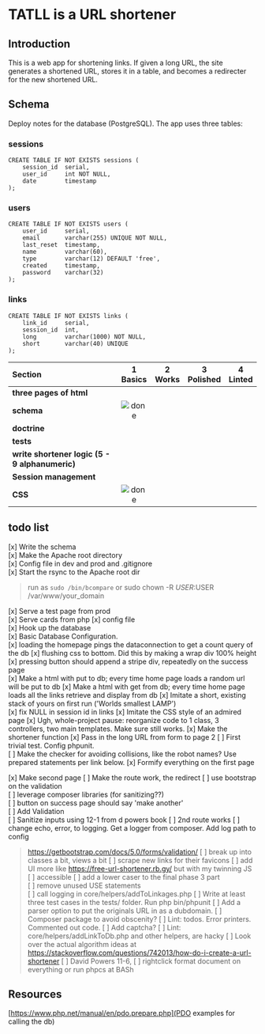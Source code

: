 # TATLL is a URL shortener

## Introduction

This is a web app for shortening links.  If given a long URL, the site generates a shortened URL, stores it in a table, and becomes a redirecter for the new shortened URL.

## Schema

Deploy notes for the database (PostgreSQL).  The app uses three tables:  

### sessions
```
CREATE TABLE IF NOT EXISTS sessions (
    session_id  serial,
    user_id     int NOT NULL,
    date        timestamp
);
```

### users
```
CREATE TABLE IF NOT EXISTS users (
    user_id     serial,
    email       varchar(255) UNIQUE NOT NULL,
    last_reset  timestamp,
    name        varchar(60),
    type        varchar(12) DEFAULT 'free',
    created     timestamp,
    password    varchar(32)
);
```

### links
```
CREATE TABLE IF NOT EXISTS links (
    link_id     serial,
    session_id  int,
    long        varchar(1000) NOT NULL,
    short       varchar(40) UNIQUE
);
```
[done]: https://user-images.githubusercontent.com/29199184/32275438-8385f5c0-bf0b-11e7-9406-42265f71e2bd.png "Done"

|               Section              | 1<br>Basics | 2<br>Works   | 3<br>Polished     | 4<br>Linted |
|:-------------------------------- |:-----------------:|:-------------:|:-------------:|:----------------:|
|**three pages of html**    |      |  |   |
|**schema**           |  ![done][done]        |    |  |                                  |
|**doctrine**           |       |  |  |                                  |
|**tests**    |     |  |   |                        |
|**write shortener logic (5 - 9 alphanumeric)**   |      |               |               |                                  |
|**Session management**         |                   |               |               |                                  |
|**CSS**         |![done][done]   |               |               |                                  |


## todo list
[x] Write the schema  
[x] Make the Apache root directory  
[x] Config file in dev and prod and .gitignore  
[x] Start the rsync to the Apache root dir  

> run as `sudo /bin/bcompare` 
or
> sudo chown -R $USER:$USER /var/www/your_domain

[x] Serve a test page  from prod  
[x] Serve cards from php
[x] config file   
[x] Hook up the database  
[x] Basic Database Configuration.  
[x] loading the homepage pings the dataconnection to get a count query of the db
[x] flushing css to bottom. Did this by making a wrap div 100% height 
[x] pressing button should append a stripe div, repeatedly on the success page  
[x] Make a html with put to db; every time home page loads a random url will be put to db
[x] Make a html with get from db; every time home page loads all the links retrieve and display from db
[x] Imitate a short, existing stack of yours on first run ('Worlds smallest LAMP')  
[x] fix NULL in session id in links
[x] Imitate the CSS style of an admired page
[x] Ugh, whole-project pause: reorganize code to 1 class, 3 controllers, two main templates. Make sure still works.
[x] Make the shortener function
[x] Pass in the long URL from form to page 2
[ ] First trivial test. Config phpunit.  
[ ] Make the checker for avoiding collisions, like the robot names? Use prepared statements per link below.
[x] Formify everything on the first page

[x] Make second page
[ ] Make the route work, the redirect
[ ] use bootstrap on the validation  
[ ] leverage composer libraries  (for sanitizing??)  
[ ] button on success page should say 'make another'   
[ ] Add Validation  
[ ] Sanitize inputs using 12-1 from d powers book
[ ] 2nd route works 
[ ] change echo, error, to logging.  Get a logger from composer. Add log path to config  
>  https://getbootstrap.com/docs/5.0/forms/validation/
[ ] break up into classes a bit, views a bit
[ ] scrape new links for their favicons
[ ] add UI more like https://free-url-shortener.rb.gy/ but with my twinning JS    
[ ] accessible 
[ ] add a lower caser to the final phase 3 part   
[ ] remove unused USE statements    
[ ] call logging in core/helpers/addToLinkages.php
[ ] Write at least three test cases in the tests/ folder. Run php bin/phpunit
[ ] Add a parser option to put the originals URL in as a dubdomain.
[ ] Composer package to avoid obscenity?
[ ] Lint: todos.  Error printers.  Commented out code.
[ ] Add captcha?
[ ] Lint: core/helpers/addLinkToDb.php and other helpers, are hacky
[ ] Look over the actual algorithm ideas at https://stackoverflow.com/questions/742013/how-do-i-create-a-url-shortener 
[ ] David Powers 11-6,
[ ] rightclick format document on everything or run phpcs at BASh 

## Resources

[https://www.php.net/manual/en/pdo.prepare.php](PDO examples for calling the db)